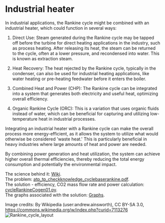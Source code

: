 # Industrial heater

In industrial applications, the Rankine cycle might be combined with an industrial heater, which could function in several ways:

1. Direct Use: Steam generated during the Rankine cycle may be tapped off before the turbine for direct heating applications in the industry, such as process heating. After releasing its heat, the steam can be returned to the cycle, often at a lower pressure, and recondensed into water. This is known as extraction steam.

2. Heat Recovery: The heat rejected by the Rankine cycle, typically in the condenser, can also be used for industrial heating applications, like water heating or pre-heating feedwater before it enters the boiler.

3. Combined Heat and Power (CHP): The Rankine cycle can be integrated into a system that generates both electricity and useful heat, optimizing overall efficiency.

4. Organic Rankine Cycle (ORC): This is a variation that uses organic fluids instead of water, which can be beneficial for capturing and utilizing low-temperature heat in industrial processes.

Integrating an industrial heater with a Rankine cycle can make the overall process more energy-efficient, as it allows the system to utilize what would otherwise be considered 'waste heat.' This is particularly beneficial in heavy industries where large amounts of heat and power are needed.

By combining power generation and heat utilization, the system can achieve higher overall thermal efficiencies, thereby reducing the total energy consumption and potentially the environmental impact.

The science behind it: [Wiki](https://en.wikipedia.org/wiki/Rankine_cycle).  
The problem: [atp_tp_checkknowledge_cyclebaserankine.pdf](https://github.com/AlexPhysics/PythonProjects/blob/main/Rankine%20cycle%20-%20Industrial%20heater/atp_tp_checkknowledge_cyclebaserankine.pdf).  
The solution - efficiency, CO2 mass flow rate and power calculation: [cycleRankineCogen01.py](https://github.com/AlexPhysics/PythonProjects/blob/main/Rankine%20cycle%20-%20Industrial%20heater/cycleRankineCogen01.py).    
The graphs associated with the solution: [Graphs](https://github.com/AlexPhysics/PythonProjects/tree/main/Rankine%20cycle%20-%20Industrial%20heater/Graphs).  

Image credits: By ​Wikipedia (user:andrew.ainsworth), CC BY-SA 3.0, https://commons.wikimedia.org/w/index.php?curid=7113276
![Rankine_cycle_layout](https://github.com/AlexPhysics/PythonProjects/assets/81239843/d0bcc96b-0801-4ff7-92bf-f9cf27372a47)
